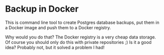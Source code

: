 # Backup in Docker

This is command line tool to create Postgres database backups, put them in a Docker image and push them to a Docker registry.

Why  would you do that? The Docker registry is a very cheap data storage. Of course you should only do this with private repositories ;)
Is it a good idea? Probably not, but it solved a problem I had!
